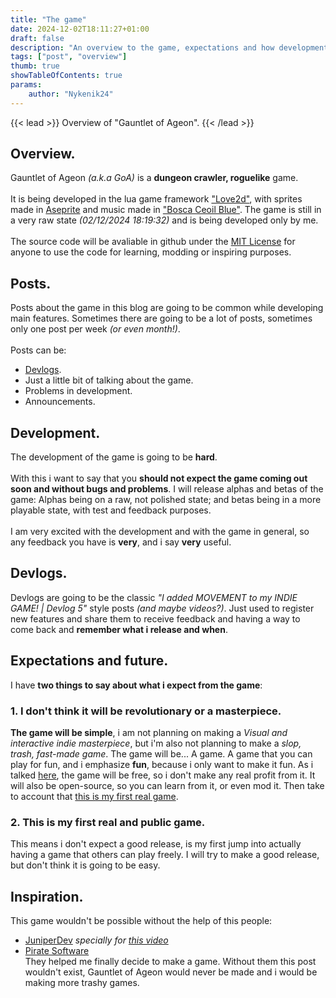 ```yaml
---
title: "The game"
date: 2024-12-02T18:11:27+01:00
draft: false
description: "An overview to the game, expectations and how development and devlogs will be managed."
tags: ["post", "overview"]
thumb: true
showTableOfContents: true
params:
    author: "Nykenik24" 
---
```


{{< lead >}}
Overview of "Gauntlet of Ageon".
{{< /lead >}}


## Overview.
Gauntlet of Ageon *(a.k.a GoA)* is a **dungeon crawler, roguelike** game.\
\
It is being developed in the lua game framework ["Love2d"](https://love2d.org), with sprites made in [Aseprite](https://aseprite.io)
and music made in ["Bosca Ceoil Blue"](https://yurisizov.itch.io/boscaceoil-blue). The game is still in a very raw state *(02/12/2024 18:19:32)* and is being developed only by me.\
\
The source code will be avaliable in github under the [MIT License](https://opensource.org/license/mit) for anyone to use the code for learning, modding or inspiring purposes. 

## Posts.
Posts about the game in this blog are going to be common while developing main features. Sometimes there are going to be a lot of posts, sometimes only one post per week *(or even month!)*.\
\
Posts can be:
- [Devlogs](#devlogs).
- Just a little bit of talking about the game.
- Problems in development.
- Announcements.

## Development.
The development of the game is going to be **hard**.\
\
With this i want to say that you **should not expect the game coming out soon and without bugs and problems**. I will release alphas and betas of the game: Alphas being on a raw, not polished state;
and betas being in a more playable state, with test and feedback purposes.\
\
I am very excited with the development and with the game in general, so any feedback you have is **very**, and i say **very** useful.

## Devlogs.
Devlogs are going to be the classic *"I added MOVEMENT to my INDIE GAME! | Devlog 5"* style posts *(and maybe videos?)*. Just used to register new features and share them to receive feedback
and having a way to come back and **remember what i release and when**.

## Expectations and future.
I have **two things to say about what i expect from the game**:
### 1. I don't think it will be revolutionary or a masterpiece.
**The game will be simple**, i am not planning on making a *Visual and interactive indie masterpiece*, but i'm also not planning to make a *slop, trash, fast-made game*.
The game will be... A game. A game that you can play for fun, and i emphasize **fun**, because i only want to make it fun. As i talked [here](#overview), the game will
be free, so i don't make any real profit from it. It will also be open-source, so you can learn from it, or even mod it. Then take to account that 
[this is my first real game](#2-this-is-my-first-real-and-public-game).

### 2. This is my first real and public game.
This means i don't expect a good release, is my first jump into actually having a game that others can play freely. I will try to make a good release, but don't think it is going to 
be easy.

## Inspiration.
This game wouldn't be possible without the help of this people:
- [JuniperDev](https://www.youtube.com/@JuniperDev) *specially for [this video](https://www.youtube.com/watch?v=_eK26atXTds)*
- [Pirate Software](https://www.youtube.com/@PirateSoftware)
\
They helped me finally decide to make a game. Without them this post wouldn't exist, Gauntlet of Ageon would never be made and i would be making more trashy games.
